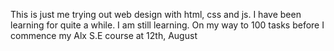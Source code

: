This is just me trying out web design with html, css and js. I have been learning for quite a while. I am still learning. On my way to 100 tasks before I commence my Alx S.E course at 12th, August